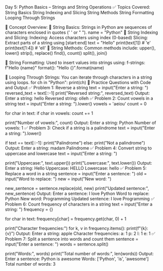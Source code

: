 Day 5: Python Basics – Strings and String Operations
✅ Topics Covered:
String Basics
String Indexing and Slicing
String Methods
String Formatting
Looping Through Strings

📘 Concept Overview:
🔹 String Basics:
Strings in Python are sequences of characters enclosed in quotes (' ' or " ").
name = "Python"
🔹 String Indexing and Slicing:
Indexing: Access characters using index (0-based)
Slicing: Extract parts of a string using [start:end]
text = "Hello"
print(text[1])      # 'e'
print(text[1:4])    # 'ell'
🔹 String Methods:
Common methods include:
upper(), lower()
strip(), replace()
find(), count()
split(), join()

🔹 String Formatting:
Used to insert values into strings using:
f-strings: f"Hello {name}"
format(): "Hello {}".format(name)

🔹 Looping Through Strings:
You can iterate through characters in a string using loops.
for ch in "Python":
    print(ch)
📝 Practice Questions with Code and Output
✅ Problem 1: Reverse a string
text = input("Enter a string: ")
reversed_text = text[::-1]
print("Reversed string:", reversed_text)
Output:
Enter a string: hello
Reversed string: olleh
✅ Problem 2: Count vowels in a string
text = input("Enter a string: ").lower()
vowels = 'aeiou'
count = 0

for char in text:
    if char in vowels:
        count += 1

print("Number of vowels:", count)
Output:
Enter a string: Python
Number of vowels: 1
✅ Problem 3: Check if a string is a palindrome
text = input("Enter a string: ").lower()

if text == text[::-1]:
    print("Palindrome")
else:
    print("Not a palindrome")
Output:
Enter a string: madam
Palindrome
✅ Problem 4: Convert string to uppercase and lowercase
text = input("Enter a string: ")

print("Uppercase:", text.upper())
print("Lowercase:", text.lower())
Output:
Enter a string: Hello
Uppercase: HELLO
Lowercase: hello
✅ Problem 5: Replace a word in a string
sentence = input("Enter a sentence: ")
old = input("Word to replace: ")
new = input("New word: ")

new_sentence = sentence.replace(old, new)
print("Updated sentence:", new_sentence)
Output:
Enter a sentence: I love Python
Word to replace: Python
New word: Programming
Updated sentence: I love Programming
✅ Problem 6: Count frequency of characters in a string
text = input("Enter a string: ")
frequency = {}

for char in text:
    frequency[char] = frequency.get(char, 0) + 1

print("Character frequencies:")
for k, v in frequency.items():
    print(f"{k}: {v}")
Output:
Enter a string: apple
Character frequencies:
a: 1
p: 2
l: 1
e: 1
✅ Problem 7: Split a sentence into words and count them
sentence = input("Enter a sentence: ")
words = sentence.split()

print("Words:", words)
print("Total number of words:", len(words))
Output:
Enter a sentence: Python is awesome
Words: ['Python', 'is', 'awesome']
Total number of words: 3
